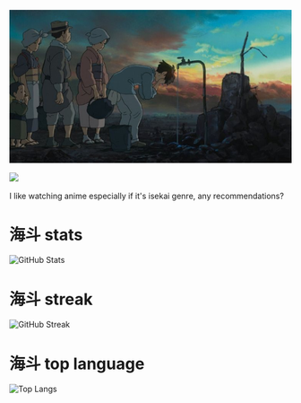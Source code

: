 ![banner](banner.jpeg)

![](https://komarev.com/ghpvc/?username=inpLixjp)

I like watching anime especially if it's isekai genre, any recommendations?
# 海斗 stats

![GitHub Stats](https://github-readme-stats.vercel.app/api?username=inpLixjp&show_icons=true&theme=radical)

# 海斗 streak
![GitHub Streak](https://github-readme-streak-stats.herokuapp.com/?user=inpLixjp&theme=radical)

# 海斗 top language

![Top Langs](https://github-readme-stats.vercel.app/api/top-langs/?username=inpLixjp&theme=radical&layout=compact)
